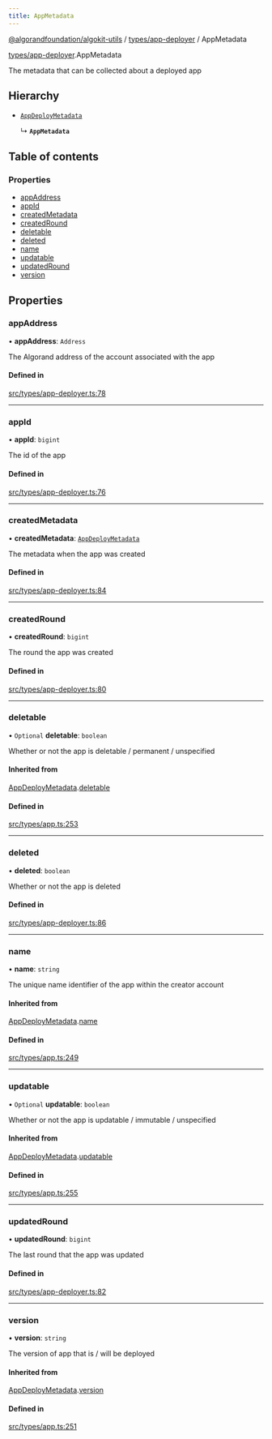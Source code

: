```yaml
---
title: AppMetadata
---
```


[@algorandfoundation/algokit-utils](/reference/algokit-utils-ts/api/readme/) / [types/app-deployer](/reference/algokit-utils-ts/api/modules/types_app_deployer/) / AppMetadata

[types/app-deployer](/reference/algokit-utils-ts/api/modules/types_app_deployer/).AppMetadata

The metadata that can be collected about a deployed app

## Hierarchy

- [`AppDeployMetadata`]()

  ↳ **`AppMetadata`**

## Table of contents

### Properties

- [appAddress](#appaddress)
- [appId](#appid)
- [createdMetadata](#createdmetadata)
- [createdRound](#createdround)
- [deletable](#deletable)
- [deleted](#deleted)
- [name](#name)
- [updatable](#updatable)
- [updatedRound](#updatedround)
- [version](#version)

## Properties

### appAddress

• **appAddress**: `Address`

The Algorand address of the account associated with the app

#### Defined in

[src/types/app-deployer.ts:78](https://github.com/algorandfoundation/algokit-utils-ts/blob/main/src/types/app-deployer.ts#L78)

---

### appId

• **appId**: `bigint`

The id of the app

#### Defined in

[src/types/app-deployer.ts:76](https://github.com/algorandfoundation/algokit-utils-ts/blob/main/src/types/app-deployer.ts#L76)

---

### createdMetadata

• **createdMetadata**: [`AppDeployMetadata`]()

The metadata when the app was created

#### Defined in

[src/types/app-deployer.ts:84](https://github.com/algorandfoundation/algokit-utils-ts/blob/main/src/types/app-deployer.ts#L84)

---

### createdRound

• **createdRound**: `bigint`

The round the app was created

#### Defined in

[src/types/app-deployer.ts:80](https://github.com/algorandfoundation/algokit-utils-ts/blob/main/src/types/app-deployer.ts#L80)

---

### deletable

• `Optional` **deletable**: `boolean`

Whether or not the app is deletable / permanent / unspecified

#### Inherited from

[AppDeployMetadata]().[deletable](#deletable)

#### Defined in

[src/types/app.ts:253](https://github.com/algorandfoundation/algokit-utils-ts/blob/main/src/types/app.ts#L253)

---

### deleted

• **deleted**: `boolean`

Whether or not the app is deleted

#### Defined in

[src/types/app-deployer.ts:86](https://github.com/algorandfoundation/algokit-utils-ts/blob/main/src/types/app-deployer.ts#L86)

---

### name

• **name**: `string`

The unique name identifier of the app within the creator account

#### Inherited from

[AppDeployMetadata]().[name](#name)

#### Defined in

[src/types/app.ts:249](https://github.com/algorandfoundation/algokit-utils-ts/blob/main/src/types/app.ts#L249)

---

### updatable

• `Optional` **updatable**: `boolean`

Whether or not the app is updatable / immutable / unspecified

#### Inherited from

[AppDeployMetadata]().[updatable](#updatable)

#### Defined in

[src/types/app.ts:255](https://github.com/algorandfoundation/algokit-utils-ts/blob/main/src/types/app.ts#L255)

---

### updatedRound

• **updatedRound**: `bigint`

The last round that the app was updated

#### Defined in

[src/types/app-deployer.ts:82](https://github.com/algorandfoundation/algokit-utils-ts/blob/main/src/types/app-deployer.ts#L82)

---

### version

• **version**: `string`

The version of app that is / will be deployed

#### Inherited from

[AppDeployMetadata]().[version](#version)

#### Defined in

[src/types/app.ts:251](https://github.com/algorandfoundation/algokit-utils-ts/blob/main/src/types/app.ts#L251)
